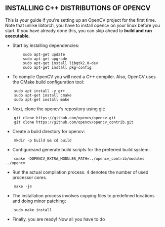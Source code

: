 ## INSTALLING C++ DISTRIBUTIONS OF OPENCV

This is your guide if you're setting up an OpenCV project for the first time. Note that unlike libtorch, you have to install opencv on your linux before you start. If you have already done this, you can skip ahead to **build and run executable**.


- Start by installing dependencies:
```shell 
        sudo apt-get update
        sudo apt-get upgrade
        sudo apt-get install libgtk2.0-dev 
        sudo apt-get install pkg-config
```

- To compile OpenCV you will need a C++ compiler. Also, OpenCV uses the CMake build configuration tool:
```shell
    sudo apt install -y g++
    sudo apt-get install cmake
    sudo apt-get install make
```

- Next, clone the opencv's repository using git:
```shell
    git clone https://github.com/opencv/opencv.git
    git clone https://github.com/opencv/opencv_contrib.git
```

- Create a build directory for opencv:
```shell
    mkdir -p build && cd build
```

- Configure and generate build scripts for the preferred build system:
```shell
    cmake -DOPENCV_EXTRA_MODULES_PATH=../opencv_contrib/modules ../opencv
```

- Run the actual compilation process. 4 denotes the number of used processor cores.
```shell
    make -j4
```

- The installation process involves copying files to predefined locations and doing minor patching:
```shell
    sudo make install
```

- Finally, you are ready! Now all you have to do 
